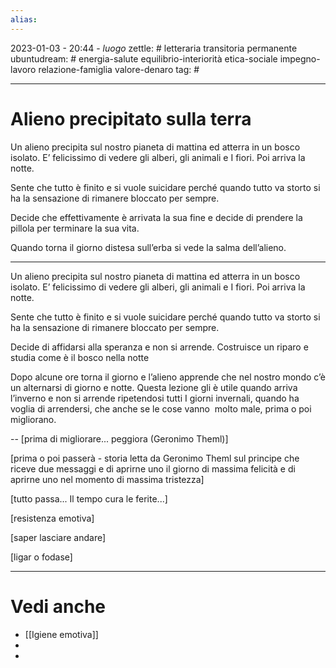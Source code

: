 ```yaml
---
alias: 
---
```

2023-01-03 - 20:44 - *luogo*
zettle: # letteraria transitoria permanente
ubuntudream: # energia-salute equilibrio-interiorità etica-sociale impegno-lavoro relazione-famiglia valore-denaro 
tag: #

---
# Alieno precipitato sulla terra
Un alieno precipita sul nostro pianeta di mattina ed atterra in un bosco isolato. E’ felicissimo di vedere gli alberi, gli animali e I fiori. Poi arriva la notte.

Sente che tutto è finito e si vuole suicidare perché quando tutto va storto si ha la sensazione di rimanere bloccato per sempre.

Decide che effettivamente è arrivata la sua fine e decide di prendere la pillola per terminare la sua vita.

Quando torna il giorno distesa sull’erba si vede la salma dell’alieno.

---
Un alieno precipita sul nostro pianeta di mattina ed atterra in un bosco isolato. E’ felicissimo di vedere gli alberi, gli animali e I fiori. Poi arriva la notte.

Sente che tutto è finito e si vuole suicidare perché quando tutto va storto si ha la sensazione di rimanere bloccato per sempre.

Decide di affidarsi alla speranza e non si arrende. Costruisce un riparo e studia come è il bosco nella notte

Dopo alcune ore torna il giorno e l’alieno apprende che nel nostro mondo c’è un alternarsi di giorno e notte. Questa lezione gli è utile quando arriva l’inverno e non si arrende ripetendosi tutti I giorni invernali, quando ha voglia di arrendersi, che anche se le cose vanno  molto male, prima o poi migliorano.

--
[prima di migliorare... peggiora (Geronimo Theml)]

[prima o poi passerà - storia letta da Geronimo Theml sul principe che riceve due messaggi e di aprirne uno il giorno di massima felicità e di aprirne uno nel momento di massima tristezza]

[tutto passa...   Il tempo cura le ferite...]

[resistenza emotiva] 

[saper lasciare andare]

[ligar o fodase]



---
# Vedi anche
- [[Igiene emotiva]]
- 
- 